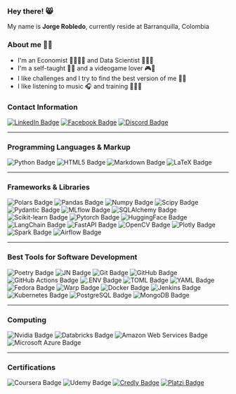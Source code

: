 ### **Hey there!** 😸 
My name is **Jorge Robledo**, currently reside at Barranquilla, Colombia

### **About me** 👋🏻
* I'm an Economist 👨🏻‍💼💼 and Data Scientist 👨🏻‍💻 
* I'm a self-taught ✍🏻 and a videogame lover 🎮👾
* I like challenges and I try to find the best version of me 👊🏻
* I like listening to music 🎧 and training 🏃🏻‍♂️

### **Contact Information**
[![LinkedIn Badge](https://img.shields.io/badge/LinkedIn-0A66C2?style=for-the-badge&logo=linkedin&logoColor=white)](https://www.linkedin.com/in/jorge-robledo11)
[![Facebook Badge](https://img.shields.io/badge/Facebook-1877F2?style=for-the-badge&logo=facebook&logoColor=white)](https://web.facebook.com/robledo1337)
[![Discord Badge](https://img.shields.io/badge/Discord-5865F2?style=for-the-badge&logo=discord&logoColor=white)](https://discord.gg/4gsqa6Ups7)

---
### **Programming Languages & Markup**
![Python Badge](https://img.shields.io/badge/Python-3776AB.svg?style=for-the-badge&logo=python&logoColor=white)
![HTML5 Badge](https://img.shields.io/badge/HTML5-E34F26.svg?style=for-the-badge&logo=html5&logoColor=white)
![Markdown Badge](https://img.shields.io/badge/Markdown-000000.svg?style=for-the-badge&logo=markdown&logoColor=white)
![LaTeX Badge](https://img.shields.io/badge/LaTeX-008080.svg?&style=for-the-badge&logo=latex&logoColor=white)

---
### **Frameworks & Libraries**
![Polars Badge](https://img.shields.io/badge/Polars-CD792C?style=for-the-badge&logo=polars&logoColor=white)
![Pandas Badge](https://img.shields.io/badge/Pandas-150458?style=for-the-badge&logo=pandas&logoColor=white)
![Numpy Badge](https://img.shields.io/badge/Numpy-013243?style=for-the-badge&logo=numpy&logoColor=white)
![Scipy Badge](https://img.shields.io/badge/Scipy-8CAAE6?style=for-the-badge&logo=scipy&logoColor=white)
![Pydantic Badge](https://img.shields.io/badge/Pydantic-E92063?style=for-the-badge&logo=pydantic&logoColor=white)
![MLflow Badge](https://img.shields.io/badge/MLflow-0194E2?style=for-the-badge&logo=mlflow&logoColor=white)
![SQLAlchemy Badge](https://img.shields.io/badge/SQLAlchemy-D71F00?style=for-the-badge&logo=sqlalchemy&logoColor=white)
![Scikit-learn Badge](https://img.shields.io/badge/Scikit_learn-F7931E?style=for-the-badge&logo=scikit-learn&logoColor=white)
![Pytorch Badge](https://img.shields.io/badge/Pytorch-EE4C2C?style=for-the-badge&logo=pytorch&logoColor=white)
![HuggingFace Badge](https://img.shields.io/badge/Hugging_Face-FFD21E?style=for-the-badge&logo=hugging-face&logoColor=white)
![LangChain Badge](https://img.shields.io/badge/LangChain-1C3C3C?style=for-the-badge&logo=langchain&logoColor=white)
![FastAPI Badge](https://img.shields.io/badge/FastAPI-009688?style=for-the-badge&logo=fastapi&logoColor=white)
![OpenCV Badge](https://img.shields.io/badge/OpenCV-5C3EE8?style=for-the-badge&logo=opencv&logoColor=white)
![Plotly Badge](https://img.shields.io/badge/Plotly-3F4F75?style=for-the-badge&logo=plotly&logoColor=white)
![Spark Badge](https://img.shields.io/badge/Spark-E25A1C?style=for-the-badge&logo=apachespark&logoColor=white)
![Airflow Badge](https://img.shields.io/badge/Airflow-017CEE?style=for-the-badge&logo=apacheairflow&logoColor=white)

---
### **Best Tools for Software Development**
![Poetry Badge](https://img.shields.io/badge/Poetry-60A5FA?style=for-the-badge&logo=poetry&logoColor=white)
![JN Badge](https://img.shields.io/badge/Jupyter-F37626.svg?&style=for-the-badge&logo=Jupyter&logoColor=white)
![Git Badge](https://img.shields.io/badge/Git-F05032?style=for-the-badge&logo=git&logoColor=white)
![GitHub Badge](https://img.shields.io/badge/GitHub-181717?style=for-the-badge&logo=github&logoColor=white)
![GitHub Actions Badge](https://img.shields.io/badge/GitHub_Actions-2088FF?style=for-the-badge&logo=githubactions&logoColor=white)
![.ENV Badge](https://img.shields.io/badge/.env-ECD53F.svg?&style=for-the-badge&logo=dotenv&logoColor=white)
![TOML Badge](https://img.shields.io/badge/toml-9C4121.svg?&style=for-the-badge&logo=toml&logoColor=white)
![YAML Badge](https://img.shields.io/badge/yaml-CB171E.svg?&style=for-the-badge&logo=yaml&logoColor=white)
![Fedora Badge](https://img.shields.io/badge/Fedora-51A2DA?style=for-the-badge&logo=fedora&logoColor=white)
![Warp Badge](https://img.shields.io/badge/Warp-01A4FF?style=for-the-badge&logo=warp&logoColor=white)
![Docker Badge](https://img.shields.io/badge/Docker-2496ED?style=for-the-badge&logo=docker&logoColor=white)
![Jenkins Badge](https://img.shields.io/badge/Jenkins-D24939?style=for-the-badge&logo=jenkins&logoColor=white)
![Kubernetes Badge](https://img.shields.io/badge/Kubernetes-326CE5?style=for-the-badge&logo=kubernetes&logoColor=white)
![PostgreSQL Badge](https://img.shields.io/badge/PostgreSQL-4169E1.svg?style=for-the-badge&logo=postgresql&logoColor=white)
![MongoDB Badge](https://img.shields.io/badge/MongoDB-47A248.svg?style=for-the-badge&logo=mongodb&logoColor=white)

---
### **Computing**
![Nvidia Badge](https://img.shields.io/badge/Nvidia-76B900.svg?&style=for-the-badge&logo=nvidia&logoColor=white)
![Databricks Badge](https://img.shields.io/badge/Databricks-FF3621.svg?style=for-the-badge&logo=databricks&logoColor=white)
![Amazon Web Services Badge](https://img.shields.io/badge/Amazon_Web_Services-232F3E.svg?style=for-the-badge&logo=amazonwebservices&logoColor=white)
![Microsoft Azure Badge](https://img.shields.io/badge/Microsoft_Azure-0078D4.svg?style=for-the-badge&logo=microsoftazure&logoColor=white)

---
### **Certifications**
![Coursera Badge](https://img.shields.io/badge/Coursera-0056D2?style=for-the-badge&logo=coursera&logoColor=white)
![Udemy Badge](https://img.shields.io/badge/Udemy-A435F0?style=for-the-badge&logo=udemy&logoColor=white)
[![Credly Badge](https://img.shields.io/badge/Credly-FF6B00?style=for-the-badge&logo=credly&logoColor=white)](https://www.credly.com/users/jorge-robledo.8de15cb7/badges)
[![Platzi Badge](https://img.shields.io/badge/Platzi-98CA3F?style=for-the-badge&logo=platzi&logoColor=white)](https://platzi.com/p/robledo.1337)
